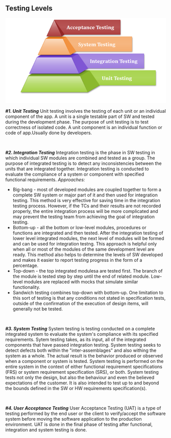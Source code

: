 ## Testing Levels

![Testing levels](img/testing_levels.png)

***\#1. Unit Testing***
Unit testing involves the testing of each unit or an individual component of the app. A unit is a single testable part of SW and tested during the development phase.
The purpose of unit testing is to test correctness of isolated code. A unit component is an individual function or code of app.Usually done by developers.

<br>

***\#2. Integration Testing***
Integration testing is the phase in SW testing in which individual SW modules are combined and tested as a group. The purpose of integrated testing is to detect any inconsistencies between the units that are integrated together. Integration testing is conducted to evaluate the compliance of a system or component with specified functional requirements.
*Approaches:*
- Big-bang - most of developed modules are coupled together to form a complete SW system or major part of it and then used for integration testing. This method is very effective for saving time in the integration testing process. However, if the TCs and their results are not recorded properly, the entire integration process will be more complicated and may prevent the testing team from achieving the goal of integration testing.
- Bottom-up - all the bottom or low-level modules, procedures or functions are integrated and then tested. After the integration testing of lower level integrated modules, the next level of modules will be formed and can be used for integration testng. This approach is helpful only when all or most of the modules of the same development level are ready. This method also helps to determine the levels of SW developed and makes it easier to report testing progress in the form of a percentage.
- Top-down - the top integrated modulesa are tested first. The branch of the module is tested step by step until the end of related module. Low-level modules are replaced with mocks that simulate similar functionality.
- Sandwich testing combines top-down with bottom-up. One limitation to this sort of testing is that any conditions not stated in specification tests, outside of the confirmation of the execution of design items, will generally not be tested.

<br>

***\#3. System Testing***
System testing is testing conducted on a complete integrated system to evaluate the system's compliance with its specified requirements.
Sytem testing takes, as its input, all of the integrated components that have passed integration testing. System testing seeks to detect defects both within the "inter-assemblages" and also withing the system as a whole. The actual result is the behavior produced or observed when a component or system is tested. 
System testing is performed on the entire system in the context of either functional requirement specifications (FRS) or system requirement specification (SRS), or both. System testing tests not only the design, but also the behaviour and even the believed expectations of the customer. It is also intended to test up to and beyond the bounds defined in the SW or HW requirements specification(s).

<br>

***\#4. User Acceptance Testing***
User Acceptance Testing (UAT) is a type of testing performed by the end user or the client to verify/accept the software system before moving the software application to the production environment. UAT is done in the final phase of testing after functional, integration and system testing is done.